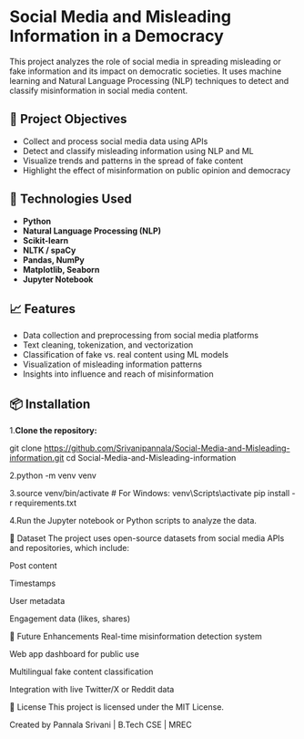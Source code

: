 # Social Media and Misleading Information in a Democracy

This project analyzes the role of social media in spreading misleading or fake information and its impact on democratic societies. It uses machine learning and Natural Language Processing (NLP) techniques to detect and classify misinformation in social media content.

## 📌 Project Objectives

- Collect and process social media data using APIs
- Detect and classify misleading information using NLP and ML
- Visualize trends and patterns in the spread of fake content
- Highlight the effect of misinformation on public opinion and democracy

## 🧰 Technologies Used

- **Python**
- **Natural Language Processing (NLP)**
- **Scikit-learn**
- **NLTK / spaCy**
- **Pandas, NumPy**
- **Matplotlib, Seaborn**
- **Jupyter Notebook**

## 📈 Features

- Data collection and preprocessing from social media platforms
- Text cleaning, tokenization, and vectorization
- Classification of fake vs. real content using ML models
- Visualization of misleading information patterns
- Insights into influence and reach of misinformation

## 📦 Installation

 1.**Clone the repository:**

git clone https://github.com/Srivanipannala/Social-Media-and-Misleading-information.git
cd Social-Media-and-Misleading-information

2.python -m venv venv

3.source venv/bin/activate  # For Windows: venv\Scripts\activate
pip install -r requirements.txt

4.Run the Jupyter notebook or Python scripts to analyze the data.

🤖 Dataset
The project uses open-source datasets from social media APIs and repositories, which include:

Post content

Timestamps

User metadata

Engagement data (likes, shares)

🚀 Future Enhancements
Real-time misinformation detection system

Web app dashboard for public use

Multilingual fake content classification

Integration with live Twitter/X or Reddit data

📄 License
This project is licensed under the MIT License.

Created by Pannala Srivani | B.Tech CSE | MREC

